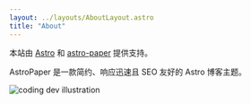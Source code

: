 ```yaml
---
layout: ../layouts/AboutLayout.astro
title: "About"
---
```


本站由 [Astro](https://astro.build) 和 [astro-paper](https://github.com/satnaing/astro-paper) 提供支持。

AstroPaper 是一款简约、响应迅速且 SEO 友好的 Astro 博客主题。

<div>
  <img src="/assets/dev.svg" class="sm:w-1/2 mx-auto" alt="coding dev illustration">
</div>
